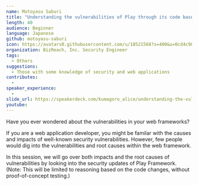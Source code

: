 ```yaml
---
name: Motoyasu Saburi
title: "Understanding the vulnerabilities of Play through its code base"
length: 40
audience: Beginner
language: Japanese
github: motoyasu-saburi
icon: https://avatars0.githubusercontent.com/u/18521568?s=400&u=0cd4c9884b6ffa45c5556aa8396e68453f89ff7b&v=4
organization: BizReach, Inc. Security Engineer
tags:
  - Others
suggestions:
  - Those with some knowledge of security and web applications
contributes:
  - 
speaker_experience:
  - 
slide_url: https://speakerdeck.com/kumagoro_alice/understanding-the-vulnerabilities-of-play-through-its-code-base
youtube:
---
```

Have you ever wondered about the vulnerabilities in your web frameworks?

If you are a web application developer, you might be familar with the causes and impacts of well-known security vulnerabilities. However, few people would dig into the vulnerabilities and root causes within the web framework.

In this session, we will go over both impacts and the root causes of vulnerabilities by looking into the security updates of Play Framework. (Note: This will be limited to reasoning based on the code changes, without proof-of-concept testing.)
